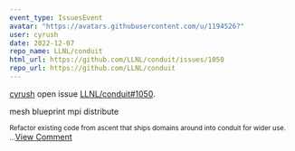 ```yaml
---
event_type: IssuesEvent
avatar: "https://avatars.githubusercontent.com/u/1194526?"
user: cyrush
date: 2022-12-07
repo_name: LLNL/conduit
html_url: https://github.com/LLNL/conduit/issues/1050
repo_url: https://github.com/LLNL/conduit
---
```


<a href='https://github.com/cyrush' target='_blank'>cyrush</a> open issue <a href='https://github.com/LLNL/conduit/issues/1050' target='_blank'>LLNL/conduit#1050</a>.

<p>mesh blueprint mpi distribute </p><small>Refactor existing code from ascent that ships domains around into conduit for wider use. ...</small><a href='https://github.com/LLNL/conduit/issues/1050' target='_blank'>View Comment</a>